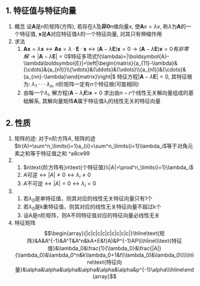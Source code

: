
## 1. 特征值与特征向量

1. 概念
	设$\boldsymbol{A}$是$n$阶矩阵(方阵), 若存在$\lambda$及**非0**$n$维向量$x$, 使$\boldsymbol{A}x = \lambda x$, 称$\lambda$为$\boldsymbol{A}$的一个特征值, $\boldsymbol{x}$是$\boldsymbol{A}$对应特征值$\lambda$的一个特征向量, 对其只有伸缩作用
2. 求法
	1. $\boldsymbol{Ax}=\lambda\boldsymbol{x}\longleftrightarrow\boldsymbol{Ax}=\lambda\cdot\boldsymbol{E}\cdot \boldsymbol{x}\longleftrightarrow(\boldsymbol{A}-\lambda\boldsymbol{E})\boldsymbol{x}=0$$\longrightarrow(\boldsymbol{A}-\lambda\boldsymbol{E})\boldsymbol{x}=0 有非零解 \longrightarrow |\boldsymbol{A}-\lambda\boldsymbol{E}|=0$$特征多项式f(\lambda)=|\boldsymbol{A}-\lambda\boldsymbol{E}|=\left|\begin{matrix}{a_{11}-\lambda}&{\cdots}&{a_{n1}}\\{\vdots}&{\ddots}&{\vdots}\\{a_{n1}}&{\cdots}&{a_{nn}-\lambda}\end{matrix}\right|$
		特征方程$|\boldsymbol{A}-\lambda\boldsymbol{E}|=0$, 其特征根为: $\lambda_1\cdotp\cdotp\cdotp\lambda_n$, n阶矩阵一定有n个特征根(可能相同)
	2. 由每一个$\lambda_i$, 解方程$(\boldsymbol{A}-\lambda_i\boldsymbol{E})\boldsymbol{x}=0$
		求出由$n-r$个线性无关解向量组成的基础解系, 其解向量矩阵$\boldsymbol{A}$属于特征值$\lambda_i$的线性无关的特征向量

## 2. 性质 

1. 矩阵的迹: 对于n阶方阵$A$, 矩阵的迹$tr(A)=\sum^n_\limits{i=1}a_{ii}=\sum^n_\limits{i=1}\lambda_i$等于对角元素之和等于特征值之和 ^a8ce99
2. 
    1. $n\text{阶方阵有}n\text{个特征值}\\|A|=\prod^n_\limits{i=1}\lambda_i$
    2. $A\text{可逆}\leftrightarrow|A|\neq0\leftrightarrow\lambda_i\neq0$
    3. $A\text{不可逆}\leftrightarrow|A|=0\leftrightarrow\lambda_i=0$
3. 
    1. 若$\lambda_0$是单特征值，则其对应的线性无关特征向量只有1个
    2. 若$\lambda_0$是k重特征值，则其对应的线性无关特征向量不超过k个
    3. 设A是n阶矩阵，则A不同特征值对应的特征向量必线性无关
4. 特征矩阵$$\begin{array}{|c|c|c|c|c|c|c|c|c|}\hline\text{矩阵}&A&A^{-1}&A^T&A^n&kA+E&f(A)&P^{-1}AP\\\hline\\\text{特征值}&\lambda_0&\frac{1}{\lambda_0}&\frac{|A|}{\lambda_0}&\lambda_0^n&k\lambda_0+1&f(\lambda_0)&\lambda_0\\\\\hline\text{特征向量}&\alpha&\alpha&\alpha&\alpha&\alpha&\alpha&p^{-1}\alpha\\\hline\end{array}$$
